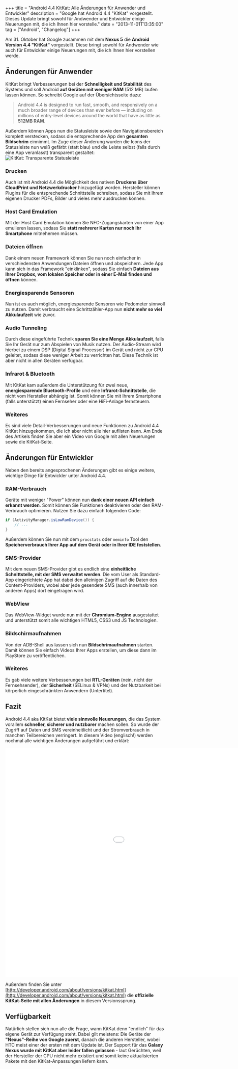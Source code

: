 +++
title       = "Android 4.4 KitKat: Alle Änderungen für Anwender und Entwickler"
description = "Google hat Android 4.4 \"KitKat\" vorgestellt. Dieses Update bringt sowohl für Andwender und Entwickler einige Neuerungen mit, die ich Ihnen hier vorstelle."
date        = "2013-11-01T13:35:00"
tag         = ["Android", "Changelog"]
+++

Am 31. Oktober hat Google zusammen mit dem **Nexus 5** die **Android Version 4.4 "KitKat"** vorgestellt. Diese bringt sowohl für Andwender wie auch für Entwickler einige Neuerungen mit, die ich Ihnen hier vorstellen werde.

<!--more-->

## Änderungen für Anwender
KitKat bringt Verbesserungen bei der **Schnelligkeit und Stabilität** des Systems und soll Android **auf Geräten mit weniger RAM** (512 MB) laufen lassen können. So schreibt Google auf der Übersichtsseite dazu:

> Android 4.4 is designed to run fast, smooth, and responsively on a much broader range of devices than ever before — including on millions of entry-level devices around the world that have as little as **512MB RAM**.

Außerdem können Apps nun die Statusleiste sowie den Navigationsbereich komplett verstecken, sodass die entsprechende App den **gesamten Bildschrim** einnimmt. Im Zuge dieser Änderung wurden die Icons der Statusleiste nun weiß gefärbt (statt blau) und die Leiste selbst (falls durch eine App veranlasst) transparent gestaltet:
![KitKat: Transparente Statusleiste](/images/android-4-4-kitkat-aenderungen-fuer-anwender-und-entwickler/KitKat.jpg)

### Drucken
Auch ist mit Android 4.4 die Möglichkeit des nativen **Druckens über CloudPrint und Netzwerkdrucker** hinzugefügt worden. Hersteller können Plugins für die entsprechende Schnittstelle schreiben, sodass Sie mit Ihrem eigenen Drucker PDFs, Bilder und vieles mehr ausdrucken können.

### Host Card Emulation
Mit der Host Card Emulation können Sie NFC-Zugangskarten von einer App emulieren lassen, sodass Sie **statt mehrerer Karten nur noch Ihr Smartphone** mitnehemen müssen.

### Dateien öffnen
Dank einem neuen Framework können Sie nun noch einfacher in verschiedensten Anwendungen Dateien öffnen und abspeichern. Jede App kann sich in das Framework "einklinken", sodass Sie einfach **Dateien aus Ihrer Dropbox, vom lokalen Speicher oder in einer E-Mail finden und öffnen** können.

### Energiesparende Sensoren
Nun ist es auch möglich, energiesparende Sensoren wie Pedometer sinnvoll zu nutzen. Damit verbraucht eine Schrittzähler-App nun **nicht mehr so viel Akkulaufzeit** wie zuvor.

### Audio Tunneling
Durch diese eingeführte Technik **sparen Sie eine Menge Akkulaufzeit**, falls Sie Ihr Gerät nur zum Abspielen von Musik nutzen. Der Audio-Stream wird hierbei zu einem DSP (Digital Signal Processor) im Gerät und nicht zur CPU geleitet, sodass diese weniger Arbeit zu verrichten hat. Diese Technik ist aber nicht in allen Geräten verfügbar.

### Infrarot & Bluetooth
Mit KitKat kam außerdem die Unterstützung für zwei neue, **energiesparende Bluetooth-Profile** und eine **Infrarot-Schnittstelle**, die nicht vom Hersteller abhängig ist. Somit können Sie mit Ihrem Smartphone (falls unterstützt) einen Fernseher oder eine HiFi-Anlage fernsteuern.

### Weiteres
Es sind viele Detail-Verbesserungen und neue Funktionen zu Android 4.4 KitKat hinzugekommen, die ich aber nicht alle hier auflisten kann. Am Ende des Artikels finden Sie aber ein Video von Google mit allen Neuerungen sowie die KitKat-Seite.

## Änderungen für Entwickler
Neben den bereits angesprochenen Änderungen gibt es einige weitere, wichtige Dinge für Entwickler unter Android 4.4.

### RAM-Verbrauch
Geräte mit weniger "Power" können nun **dank einer neuen API einfach erkannt werden**. Somit können Sie Funktionen deaktivieren oder den RAM-Verbrauch optimieren. Nutzen Sie dazu einfach folgenden Code:
```java
if (ActivityManager.isLowRamDevice()) {
	// ...
}
```

Außerdem können Sie nun mit dem `procstats` oder `meminfo` Tool den **Speicherverbrauch Ihrer App auf dem Gerät oder in Ihrer IDE feststellen**.

### SMS-Provider
Mit dem neuen SMS-Provider gibt es endlich eine **einheitliche Schnittstelle, mit der SMS verwaltet werden**. Die vom User als Standard-App eingerichtete App hat dabei den alleinigen Zugriff auf die Daten des Content-Providers, wobei aber jede gesendete SMS (auch innerhalb von anderen Apps) dort eingetragen wird.

### WebView
Das WebView-Widget wurde nun mit der **Chromium-Engine** ausgestattet und unterstützt somit alle wichtigen HTML5, CSS3 und JS Technologien.

### Bildschirmaufnahmen
Von der ADB-Shell aus lassen sich nun **Bildschrimaufnahmen** starten. Damit können Sie einfach Videos Ihrer Apps erstellen, um diese dann im PlayStore zu veröffentlichen.

### Weiteres
Es gab viele weitere Verbesserungen bei **RTL-Geräten** (nein, nicht der Fernsehsender), der **Sicherheit** (SELinux & VPNs) und der Nutzbarkeit bei körperlich eingeschränkten Anwendern (Untertitel).

## Fazit
Android 4.4 aka KitKat bietet **viele sinnvolle Neuerungen**, die das System vorallem **schneller, sicherer und nutzbarer** machen sollen. So wurde der Zugriff auf Daten und SMS vereinheitlicht und der Stromverbrauch in manchen Teilbereichen verringert. In diesem Video (englisch!) werden nochmal alle wichtigen Änderungen aufgeführt und erklärt:
<iframe width="1280" height="720" src="//www.youtube-nocookie.com/embed/sONcojECWXs?rel=0" frameborder="0" allowfullscreen></iframe>

Außerdem finden Sie unter [http://developer.android.com/about/versions/kitkat.html](http://developer.android.com/about/versions/kitkat.html) die **offizielle KitKat-Seite mit allen Änderungen** in diesem Versionssprung.

## Verfügbarkeit
Natürlich stellen sich nun alle die Frage, wann KitKat denn "endlich" für das eigene Gerät zur Verfügung steht. Dabei gilt meistens: Die Geräte der **"Nexus"-Reihe von Google zuerst**, danach die anderen Hersteller, wobei HTC meist einer der ersten mit dem Update ist.
Der Support für das **Galaxy Nexus wurde mit KitKat aber leider fallen gelassen** - laut Gerüchten, weil der Hersteller der CPU nicht mehr existiert und somit keine aktualisierten Pakete mit den KitKat-Anpassungen liefern kann.
